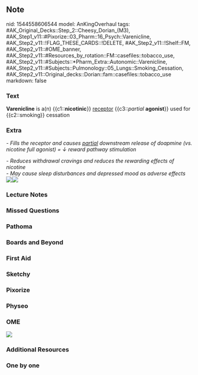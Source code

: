 ## Note
nid: 1544558606544
model: AnKingOverhaul
tags: #AK_Original_Decks::Step_2::Cheesy_Dorian_(M3), #AK_Step1_v11::#Pixorize::03_Pharm::16_Psych::Varenicline, #AK_Step2_v11::!FLAG_THESE_CARDS::!DELETE, #AK_Step2_v11::!Shelf::FM, #AK_Step2_v11::#OME_banner, #AK_Step2_v11::#Resources_by_rotation::FM::casefiles::tobacco_use, #AK_Step2_v11::#Subjects::*Pharm_Extra::Autonomic::Varenicline, #AK_Step2_v11::#Subjects::Pulmonology::05_Lungs::Smoking_Cessation, #AK_Step2_v11::Original_decks::Dorian::fam::casefiles::tobacco_use
markdown: false

### Text
<b>Varenicline</b> is a(n) {{c1::<b>nicotinic</b>}} <u>receptor</u>
{{c3::<i style="">partial</i> <b>agonist</b>}} used for
{{c2::smoking}} cessation

### Extra
<i>- Fills the receptor and causes <u>partial</u> downstream
release of doapmine (vs. nicotine full agonist) = ↓ reward pathway
stimulation</i>
<div>
  <i>- Reduces withdrawal cravings and reduces the rewarding
  effects of nicotine</i>
</div>
<div>
  <i>- May cause sleep disturbances and depressed mood as adverse
  effects</i>
</div>
<div style="font-weight: bold;"><img src=
"paste-497902673723879.jpg"><img src=
"paste-4088478153310209.jpg"></div>

### Lecture Notes


### Missed Questions


### Pathoma


### Boards and Beyond


### First Aid


### Sketchy


### Pixorize


### Physeo


### OME
<div class="ome-widget">
  <a href="https://onlinemeded.org?ref=anki"><img src=
  "_OME_AnkiFlashcards_General_3.png"></a>
</div>

### Additional Resources


### One by one

